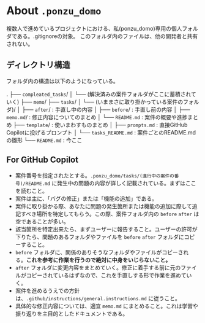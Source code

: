 # About `.ponzu_domo`

複数人で進めているプロジェクトにおける、私(ponzu_domo)専用の個人フォルダである。.gitignoreの対象。
このフォルダ内のファイルは、他の開発者と共有されない。


## ディレクトリ構造

フォルダ内の構造は以下のようになっている。

.
├── `compleated_tasks`/
│   └── (解決済みの案件フォルダがここに蓄積されていく)
├── `memo`/
├── `tasks`/
│   └── (いままさに取り掛かっている案件のフォルダ)/
│       ├── `after`/ : 手直し中の内容
│       ├── `before`/ : 手直し前の内容
│       ├── `memo.md`/ : 修正内容についてのまとめ
│       └── `README.md` : 案件の概要や進捗まとめ
├── `template`/ : 使いまわすものまとめ
│   ├── `prompts.md` : 直接GitHub Copilotに投げるプロンプト
│   └── `tasks_README.md` : 案件ごとのREADME.mdの雛形
└── `README.md` : 今ここ

## For GitHub Copilot

- 案件番号を指定されたとする。`.ponzu_domo/tasks/(進行中の案件の番号)/README.md` に発生中の問題の内容が詳しく記載されている。まずはここを読むこと。
- 案件は主に、「バグの修正」または「機能の追加」である。
- 案件に取り掛かる際、あなたに問題の発生箇所または機能の追加に際して追記すべき場所を特定してもらう。この際、案件フォルダ内の `before` `after` は空であることが多い。
- 該当箇所を特定出来たら、まずユーザーに報告すること。ユーザーの許可が下りたら、問題のあるフォルダやファイルを `before` `after` フォルダにコピーすること。
- `before` フォルダに、関係のありそうなフォルダやファイルがコピーされる。**これを参考に作業を行うので絶対に中身をいじらないこと。**
- `after` フォルダに変更内容をまとめていく。修正に着手する前に元のファイルがコピーされているはずなので、これを手直しする形で作業を進めていく。
- 案件を進めるうえでの方針は、`.github/instructions/general.instructions.md` に従うこと。
- 具体的な修正内容については、適宜 `memo.md` にまとめること。これは学習や振り返りを主目的としたドキュメントである。
